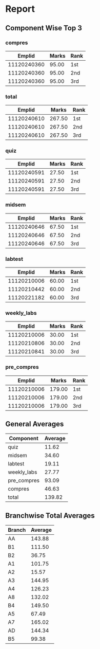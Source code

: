 # Report

## Component Wise Top 3

### compres

| Emplid | Marks | Rank |
|--------|-------|------|
| 11120240360 | 95.00 | 1st |
| 11120240360 | 95.00 | 2nd |
| 11120240360 | 95.00 | 3rd |

### total

| Emplid | Marks | Rank |
|--------|-------|------|
| 11120240610 | 267.50 | 1st |
| 11120240610 | 267.50 | 2nd |
| 11120240610 | 267.50 | 3rd |

### quiz

| Emplid | Marks | Rank |
|--------|-------|------|
| 11120240591 | 27.50 | 1st |
| 11120240591 | 27.50 | 2nd |
| 11120240591 | 27.50 | 3rd |

### midsem

| Emplid | Marks | Rank |
|--------|-------|------|
| 11120240646 | 67.50 | 1st |
| 11120240646 | 67.50 | 2nd |
| 11120240646 | 67.50 | 3rd |

### labtest

| Emplid | Marks | Rank |
|--------|-------|------|
| 11120210006 | 60.00 | 1st |
| 11120210442 | 60.00 | 2nd |
| 11120221182 | 60.00 | 3rd |

### weekly_labs

| Emplid | Marks | Rank |
|--------|-------|------|
| 11120210006 | 30.00 | 1st |
| 11120210806 | 30.00 | 2nd |
| 11120210841 | 30.00 | 3rd |

### pre_compres

| Emplid | Marks | Rank |
|--------|-------|------|
| 11120210006 | 179.00 | 1st |
| 11120210006 | 179.00 | 2nd |
| 11120210006 | 179.00 | 3rd |

## General Averages

| Component | Average |
|-----------|---------|
| quiz | 11.62 |
| midsem | 34.60 |
| labtest | 19.11 |
| weekly_labs | 27.77 |
| pre_compres | 93.09 |
| compres | 46.63 |
| total | 139.82 |

## Branchwise Total Averages

| Branch | Average |
|--------|---------|
| AA | 143.88 |
| B1 | 111.50 |
| B2 | 36.75 |
| A1 | 101.75 |
| A2 | 15.57 |
| A3 | 144.95 |
| A4 | 126.23 |
| A8 | 132.02 |
| B4 | 149.50 |
| A5 | 67.49 |
| A7 | 165.02 |
| AD | 144.34 |
| B5 | 99.38 |

